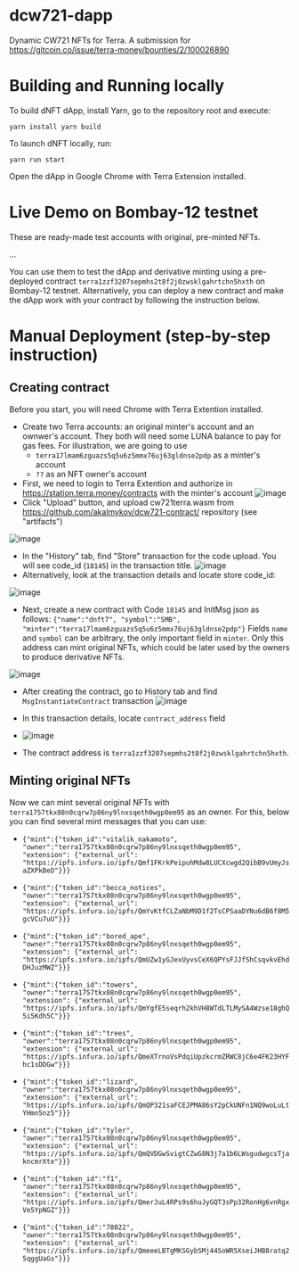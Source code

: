 # dcw721-dapp
Dynamic CW721 NFTs for Terra. A submission for https://gitcoin.co/issue/terra-money/bounties/2/100026890


# Building and Running locally
To build dNFT dApp, install Yarn, go to the repository root and execute:

`yarn install
yarn build`

To launch dNFT locally, run:

`yarn run start`

Open the dApp in Google Chrome with Terra Extension installed.

# Live Demo on Bombay-12 testnet

These are ready-made test accounts with original, pre-minted NFTs.

...

You can use them to test the dApp and derivative minting using a pre-deployed contract `terra1zzf3207sepmhs2t8f2j0zwsklgahrtchn5hxth` on Bombay-12 testnet.
Alternatively, you can deploy a new contract and make the dApp work with your contract by following the instruction below.

# Manual Deployment (step-by-step instruction)
## Creating contract

Before you start, you will need Chrome with Terra Extention installed. 

- Create two Terra accounts: an original minter's account and an ownwer's account. They both will need some LUNA balance to pay for gas fees. For illustration, we are going to use
    - `terra17lmam6zguazs5q5u6z5mmx76uj63gldnse2pdp` as a minter's account
    - `??` as an NFT owner's account
- First, we need to login to Terra Extention and authorize in https://station.terra.money/contracts with the minter's account
![image](https://user-images.githubusercontent.com/4420479/140627523-4503e432-3e6e-44dc-84e6-c8c8de97f0d1.png)
- Click "Upload" button, and upload cw721terra.wasm from https://github.com/akalmykov/dcw721-contract/ repository (see "artifacts")
 
![image](https://user-images.githubusercontent.com/4420479/140627562-a910040d-b5e9-464b-bde2-b1bae40bd01e.png)
- In the "History" tab, find "Store" transaction for the code upload. You will see code_id (`18145`) in the transaction title.
![image](https://user-images.githubusercontent.com/4420479/140627722-0fc199a8-574e-4f12-a42d-cccdf160106e.png)
- Alternatively, look at the transaction details and locate store code_id:

![image](https://user-images.githubusercontent.com/4420479/140627739-acd20249-e7d5-47b4-996c-4a2f05424772.png)
- Next, create a new contract with Code `18145` and InitMsg json as follows:
`{"name":"dnft7", "symbol":"SMB", "minter":"terra17lmam6zguazs5q5u6z5mmx76uj63gldnse2pdp"}`
Fields `name` and `symbol` can be arbitrary, the only important field in `minter`. Only this address can mint original NFTs, which could be later used by the owners to produce derivative NFTs.

![image](https://user-images.githubusercontent.com/4420479/140645746-6bfd1330-55ce-4897-b905-978354049c6c.png)
- After creating the contract, go to History tab and find `MsgInstantiateContract` transaction
![image](https://user-images.githubusercontent.com/4420479/140627714-59027b81-e12e-40b5-9111-f761affefc15.png)
- In this transaction details, locate `contract_address` field
- ![image](https://user-images.githubusercontent.com/4420479/140645930-d0da648a-eb48-451b-8831-a938abdfdf50.png)

- The contract address is `terra1zzf3207sepmhs2t8f2j0zwsklgahrtchn5hxth`. 
## Minting original NFTs
Now we can mint several original NFTs with `terra1757tkx08n0cqrw7p86ny9lnxsqeth0wgp0em95` as an owner. For this, below you can find several mint messages that you can use:

- `{"mint":{"token_id":"vitalik_nakamoto", "owner":"terra1757tkx08n0cqrw7p86ny9lnxsqeth0wgp0em95", "extension": {"external_url": "https://ipfs.infura.io/ipfs/Qmf1FKrkPeipuhMdw8LUCXcwgd2QibB9vUmyJsaZXPkBeD"}}}`

- `{"mint":{"token_id":"becca_notices", "owner":"terra1757tkx08n0cqrw7p86ny9lnxsqeth0wgp0em95", "extension": {"external_url": "https://ipfs.infura.io/ipfs/QmYvKtfCLZaNbM9D1f2TsCPSaaDYNu6dB6f8M5gcVCu7uU"}}}`

- `{"mint":{"token_id":"bored_ape", "owner":"terra1757tkx08n0cqrw7p86ny9lnxsqeth0wgp0em95", "extension": {"external_url": "https://ipfs.infura.io/ipfs/QmUZw1yGJexUyvsCeX6QPYsFJJfShCsqvkvEhdDHJuzMWZ"}}}`

- `{"mint":{"token_id":"towers", "owner":"terra1757tkx08n0cqrw7p86ny9lnxsqeth0wgp0em95", "extension": {"external_url": "https://ipfs.infura.io/ipfs/QmYgfE5seqrh2khVH8WTdLTLMySA4Wzse18ghQ5i5Kdh5C"}}}`

- `{"mint":{"token_id":"trees", "owner":"terra1757tkx08n0cqrw7p86ny9lnxsqeth0wgp0em95", "extension": {"external_url": "https://ipfs.infura.io/ipfs/QmeXTrnoVsPdqiUpzkcrmZRWC8jC6e4FK23HYFhc1sDDGw"}}}`

- `{"mint":{"token_id":"lizard", "owner":"terra1757tkx08n0cqrw7p86ny9lnxsqeth0wgp0em95", "extension": {"external_url": "https://ipfs.infura.io/ipfs/QmQP321saFCEJPMA86sY2pCkUNFn1NQ9woLuLtYHmn5nz5"}}}`

- `{"mint":{"token_id":"tyler", "owner":"terra1757tkx08n0cqrw7p86ny9lnxsqeth0wgp0em95", "extension": {"external_url": "https://ipfs.infura.io/ipfs/QmQVDGwSvigtCZwG8N3j7a1b6LWsgudwgcsTjakncmrXte"}}}`

- `{"mint":{"token_id":"f1", "owner":"terra1757tkx08n0cqrw7p86ny9lnxsqeth0wgp0em95", "extension": {"external_url": "https://ipfs.infura.io/ipfs/QmerJuL4RPs9s6huJyGQT3sPp32RonHg6vnRgxVe5YpNGZ"}}}`

- `{"mint":{"token_id":"78022", "owner":"terra1757tkx08n0cqrw7p86ny9lnxsqeth0wgp0em95", "extension": {"external_url": "https://ipfs.infura.io/ipfs/QmeeeLBTgMKSGybSMj44SoWR5XseiJHB8ratq25qggUaGs"}}}`


